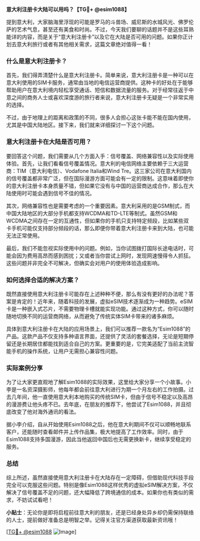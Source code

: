 **意大利注册卡大陆可以用吗？【TG💪+ @esim1088】**

提到意大利，大家脑海里浮现的可能是罗马的斗兽场、威尼斯的水城风光、佛罗伦萨的艺术气息，甚至还有美食和时尚。不过，今天我们要聊的话题并不是这些耳熟能详的内容，而是关于“意大利注册卡”以及它在大陆是否可用的问题。如果你正计划去意大利旅行或者有其他相关需求，这篇文章绝对值得一看！

### 什么是意大利注册卡？

首先，我们得弄清楚什么是意大利注册卡。简单来说，意大利注册卡是一种可以在意大利使用的SIM卡服务，通常由当地的电信运营商提供。这种卡的好处在于能够帮助用户在意大利境内轻松享受通话、短信和数据流量的服务。对于经常往返于中意之间的商务人士或喜欢深度游的旅行者来说，意大利注册卡无疑是一个非常实用的选择。

不过，由于地理上的距离和政策的不同，很多人会担心这张卡能不能在国内使用，尤其是中国大陆地区。接下来，我们就来详细探讨一下这个问题。

### 意大利注册卡在大陆是否可用？

要回答这个问题，我们需要从几个方面入手：信号覆盖、网络兼容性以及实际使用体验。首先，让我们看看信号覆盖情况。意大利的电信网络主要依赖于三大运营商：TIM（意大利电信）、Vodafone Italia和Wind Tre。这三家公司在意大利国内的信号覆盖都非常广泛，但在国际漫游方面可能会有一定的限制。这意味着即使你的意大利注册卡本身质量不错，但如果它没有与中国的运营商达成合作，那么在大陆使用时可能会遇到信号不佳的情况。

其次，网络兼容性也是需要考虑的一个重要因素。意大利采用的是GSM制式，而中国大陆地区的大部分手机都支持WCDMA和TD-LTE等制式。虽然GSM和WCDMA之间存在一定的互通性，但如果你的手机只支持特定频段，比如某些双卡手机可能仅支持部分频段的话，那么即便你带着意大利注册卡来到大陆，也可能无法正常使用。

最后，我们不能忽视实际使用中的问题。例如，当你试图拨打国际长途电话时，可能会因为费用高昂而感到困扰；又或者当你尝试上网时，发现网速慢得令人抓狂。这些问题并非完全不可解决，但确实会对用户的使用体验造成影响。

### 如何选择合适的解决方案？

既然直接使用意大利注册卡可能存在上述种种不便，那么有没有更好的办法呢？答案是肯定的！近年来，随着科技的发展，虚拟eSIM技术逐渐成为一种趋势。eSIM卡是一种嵌入式芯片，不需要物理卡槽就能实现功能。通过这种方式，你可以随时随地切换不同的运营商网络，从而避免了传统实体SIM卡带来的诸多麻烦。

具体到意大利注册卡在大陆的应用场景上，我们可以推荐一款名为“Esim1088”的产品。这款产品不仅支持多种语言界面，还提供了灵活的套餐选择，无论是短期停留还是长期居住都能找到适合自己的方案。更重要的是，它完美适配了当前主流智能手机的操作系统，让用户无需担心兼容性问题。

### 实际案例分享

为了让大家更直观地了解Esim1088的实际效果，这里给大家分享一个小故事。小李是一名资深摄影师，他每年都会前往意大利进行为期一个月左右的工作拍摄。过去几年间，他一直使用意大利本地购买的传统SIM卡，但由于信号不稳定以及高昂的漫游费让他头疼不已。去年底，在朋友的推荐下，他尝试了Esim1088，并且彻底改变了他对海外通讯的看法。

据小李介绍，自从开始使用Esim1088之后，他在意大利期间不仅可以顺畅地联系客户，还能随时查看邮件并上传作品集，极大地提高了工作效率。同时，由于Esim1088支持多国漫游，因此当他返回中国后也无需更换新卡，继续享受稳定的服务。

### 总结

综上所述，虽然直接使用意大利注册卡在大陆存在一定障碍，但借助现代科技手段完全可以克服这些问题。特别是像Esim1088这样优秀的虚拟eSIM解决方案，不仅解决了信号覆盖不足的问题，还大幅降低了跨境通信的成本。如果你也有类似的需求，不妨试试看吧！

**小贴士**：无论你是即将启程前往意大利的朋友，还是已经身处异乡却仍需保持联络的人士，提前做好准备总是明智之举。记得关注官方渠道获取最新资讯哦！

[[TG💪+ @esim1088](https://t.me/s/esim1088) ![Image](https://i.postimg.cc/4NQfJmqS/Snipaste-2025-05-13-00-14-12.png)]